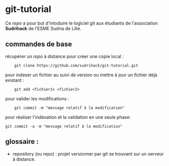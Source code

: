 # git-tutorial

Ce *repo* a pour but d'intoduire le logiciel git aux étudiants de 
l'association **Sudrihack** de l'ESME Sudria de Lille.

## commandes de base

récupérer un *repo* à distance pour créer une copie local :

```
    git clone https://github.com/sudrihack/git-tutorial.git
```
pour indexer un fichier au suivi de version ou mettre à jour 
un fichier déjà existant :
```
    git add <fichier1> <fichier2>
```

pour valider les modifications :
```
    git commit -m "message relatif à la modification"
```

pour réaliser l'indéxation et la validation en une seule phase:
```
git commit -a -m "message relatif à la modification"
```

## glossaire :

* repository (ou repo) : projet versionner par git se trouvant sur un 
                         serveur à distance. 
